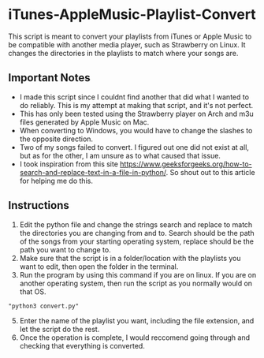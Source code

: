 # iTunes-AppleMusic-Playlist-Convert
This script is meant to convert your playlists from iTunes or Apple Music to be compatible with another media player, such as Strawberry on Linux. It changes the directories in the playlists to match where your songs are.

## Important Notes
- I made this script since I couldnt find another that did what I wanted to do reliably. This is my attempt at making that script, and it's not perfect.
- This has only been tested using the Strawberry player on Arch and m3u files generated by Apple Music on Mac.
- When converting to Windows, you would have to change the slashes to the opposite direction.
- Two of my songs failed to convert. I figured out one did not exist at all, but as for the other, I am unsure as to what caused that issue.
- I took inspiration from this site https://www.geeksforgeeks.org/how-to-search-and-replace-text-in-a-file-in-python/. So shout out to this article for helping me do this.

## Instructions
1. Edit the python file and change the strings search and replace to match the directories you are changing from and to. Search should be the path of the songs from your starting operating system, replace should be the path you want to change to.
2. Make sure that the script is in a folder/location with the playlists you want to edit, then open the folder in the terminal.
3. Run the program by using this command if you are on linux. If you are on another operating system, then run the script as you normally would on that OS.
```
"python3 convert.py" 
```
5. Enter the name of the playlist you want, including the file extension, and let the script do the rest.
6. Once the operation is complete, I would reccomend going through and checking that everything is converted.
